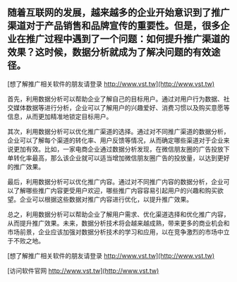 ## **随着互联网的发展，越来越多的企业开始意识到了推广渠道对于产品销售和品牌宣传的重要性。但是，很多企业在推广过程中遇到了一个问题：如何提升推广渠道的效果？这时候，数据分析就成为了解决问题的有效途径。**

[想了解推广相关软件的朋友请登录 http://www.vst.tw](http://www.vst.tw)

首先，利用数据分析可以帮助企业了解自己的目标用户。通过对用户行为数据、社交媒体数据等进行分析，企业可以了解用户的兴趣爱好、消费习惯以及购买意愿等信息，从而更加精准地锁定目标用户。

其次，利用数据分析可以优化推广渠道的选择。通过对不同推广渠道的数据分析，企业可以了解每个渠道的转化率、用户反馈等情况，从而确定哪些渠道对于企业来说更加有效。比如，一家电商企业通过数据分析发现，在微信朋友圈的广告投放下单转化率最高，那么该企业就可以适当增加微信朋友圈广告的投放量，以达到更好的推广效果。

最后，利用数据分析可以优化推广内容。通过对不同推广内容的数据分析，企业可以了解哪些推广内容更受用户欢迎，哪些推广内容容易引起用户的兴趣和购买欲望。企业可以根据这些数据对推广内容进行优化，以提升推广效果。

总之，利用数据分析可以帮助企业了解用户需求、优化渠道选择和优化推广内容，从而提升推广效果。未来，数据分析技术将会越来越成熟，带来更多的商业机会和市场前景，企业应该加强对数据分析技术的学习和应用，以在竞争激烈的市场中立于不败之地。

[想了解推广相关软件的朋友请登录 http://www.vst.tw](http://www.vst.tw)


[访问软件官网 http://www.vst.tw](http://www.vst.tw)
